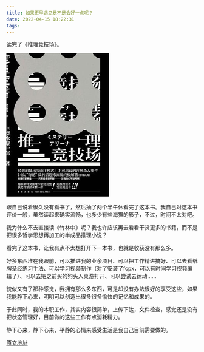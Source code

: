 ```yaml
---
title: 如果更早遇见是不是会好一点呢？
date: 2022-04-15 18:22:31
tags:
---
```


读完了《推理竞技场》。

![非常有意思的一本书，读起来非常搞笑](arc-1-book-arena/book-front.jpg)

跟自己说着很久没有看书了，然后抽了两个半午休看完了这本书。我自己对这本书评价一般，虽然读起来确实流畅，也多少有些海猫的影子，不过，时间不太对吧。

我为什么不去直接读《竹林中》呢？我也许应该再去看看干货更多的书籍，而不是把很多哲学思想再加工的半成品推理小说？

看完了这本书，让我有点不太想打开下一本书，也就是收获没有那么多。

好多东西堆在我眼前，可以推进我的业余项目、可以把工作精进搞好、可以去看纸牌圣经练习手法、可以学习视频制作（对了安装了fcpx，可以有时间学习视频编辑了）、可以去把之前买的狗头人桌游打开、可以尝试去运动……

貌似又有了那种感觉，我拥有那么多东西，可是却没有办法很好的享受这些，如果我能静下心来，明明可以创造出很多很多愉快的记忆和成果的。

于此同时，我的本职工作，其实内容很简单，上传下达，文件检查，感觉还是没有把状态管理好，目前做的这些工作有点消耗精力。

静下心来，静下心来，平静的心情来感受生活是我自己目前需要做的。

[原文地址](https://yangfs.blogspot.com/2021/12/blog-post_28.html)